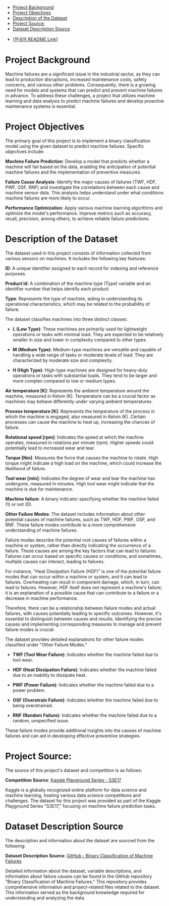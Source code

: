 - [Project Background](#project-background)
- [Project Objectives](#project-objectives)
- [Description of the Dataset](#description-of-the-dataset)
- [Project Source:](#project-source)
- [Dataset Description Source](#dataset-description-source)

* [[한국어 README Link]](https://github.com/tooha289/Machine-Failure-Binary-Classification-ML-DL/blob/main/README-ko.md)
# Project Background
Machine failures are a significant issue in the industrial sector, as they can lead to production disruptions, increased maintenance costs, safety concerns, and various other problems. Consequently, there is a growing need for models and systems that can predict and prevent machine failures in advance. To address these challenges, a project that utilizes machine learning and data analysis to predict machine failures and develop proactive maintenance systems is essential.

# Project Objectives
The primary goal of this project is to implement a binary classification model using the given dataset to predict machine failures. Specific objectives include:

**Machine Failure Prediction**: Develop a model that predicts whether a machine will fail based on the data, enabling the anticipation of potential machine failures and the implementation of preventive measures.

**Failure Cause Analysis**: Identify the major causes of failures (TWF, HDF, PWF, OSF, RNF) and investigate the correlations between each cause and machine sensor data. This analysis helps understand under what conditions machine failures are more likely to occur.

**Performance Optimization**: Apply various machine learning algorithms and optimize the model's performance. Improve metrics such as accuracy, recall, precision, among others, to achieve reliable failure predictions.

# Description of the Dataset
The dataset used in this project consists of information collected from various sensors on machines. It includes the following key features:

**ID**: A unique identifier assigned to each record for indexing and reference purposes.

**Product Id**: A combination of the machine type (Type) variable and an identifier number that helps identify each product.

**Type**: Represents the type of machine, aiding in understanding its operational characteristics, which may be related to the probability of failure.

The dataset classifies machines into three distinct classes:

* **L (Low Type)**: These machines are primarily used for lightweight operations or tasks with minimal load. They are expected to be relatively smaller in size and lower in complexity compared to other types.

* **M (Medium Type)**: Medium-type machines are versatile and capable of handling a wide range of tasks or moderate levels of load. They are characterized by moderate size and complexity.

* **H (High Type)**: High-type machines are designed for heavy-duty operations or tasks with substantial loads. They tend to be larger and more complex compared to low or medium types.

**Air temperature [K]**: Represents the ambient temperature around the machine, measured in Kelvin (K). Temperature can be a crucial factor as machines may behave differently under varying ambient temperatures.

**Process temperature [K]**: Represents the temperature of the process in which the machine is engaged, also measured in Kelvin (K). Certain processes can cause the machine to heat up, increasing the chances of failure.

**Rotational speed [rpm]**: Indicates the speed at which the machine operates, measured in rotations per minute (rpm). Higher speeds could potentially lead to increased wear and tear.

**Torque [Nm]**: Measures the force that causes the machine to rotate. High torque might indicate a high load on the machine, which could increase the likelihood of failure.

**Tool wear [min]**: Indicates the degree of wear and tear the machine has undergone, measured in minutes. High tool wear might indicate that the machine is due for maintenance.

**Machine failure**: A binary indicator specifying whether the machine failed (1) or not (0).

**Other Failure Modes**: The dataset includes information about other potential causes of machine failures, such as TWF, HDF, PWF, OSF, and RNF. These failure modes contribute to a more comprehensive understanding of machine failures.

Failure modes describe the potential root causes of failures within a machine or system, rather than directly indicating the occurrence of a failure. These causes are among the key factors that can lead to failures. Failures can occur based on specific causes or conditions, and sometimes, multiple causes can interact, leading to failures.

For instance, "Heat Dissipation Failure (HDF)" is one of the potential failure modes that can occur within a machine or system, and it can lead to failures. Overheating can result in component damage, which, in turn, can lead to failures. However, HDF itself does not represent a machine's failure; it is an explanation of a possible cause that can contribute to a failure or a decrease in machine performance.

Therefore, there can be a relationship between failure modes and actual failures, with causes potentially leading to specific outcomes. However, it's essential to distinguish between causes and results. Identifying the precise causes and implementing corresponding measures to manage and prevent failure modes is crucial.

The dataset provides detailed explanations for other failure modes classified under "Other Failure Modes."

* **TWF (Tool Wear Failure)**: Indicates whether the machine failed due to tool wear.

* **HDF (Heat Dissipation Failure)**: Indicates whether the machine failed due to an inability to dissipate heat.

* **PWF (Power Failure)**: Indicates whether the machine failed due to a power problem.

* **OSF (Overstrain Failure)**: Indicates whether the machine failed due to being overstrained.

* **RNF (Random Failure)**: Indicates whether the machine failed due to a random, unspecified issue.

These failure modes provide additional insights into the causes of machine failures and can aid in developing effective preventive strategies.

# Project Source:
The source of this project's dataset and competition is as follows:

**Competition Source**: [Kaggle Playground Series - S3E17](https://www.kaggle.com/competitions/playground-series-s3e17/overview)

Kaggle is a globally recognized online platform for data science and machine learning, hosting various data science competitions and challenges. The dataset for this project was provided as part of the Kaggle Playground Series "S3E17," focusing on machine failure prediction tasks.

# Dataset Description Source
The description and information about the dataset are sourced from the following:

**Dataset Description Source**: [GitHub - Binary Classification of Machine Failures](https://github.com/JMViJi/Binary-Classification-of-Machine-Failures)

Detailed information about the dataset, variable descriptions, and information about failure causes can be found in the GitHub repository "Binary Classification of Machine Failures." This repository provides comprehensive information and project-related files related to the dataset. This information served as the background knowledge required for understanding and analyzing the data.